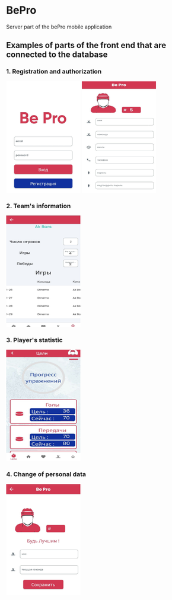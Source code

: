 # BePro
Server part of the bePro mobile application

## Examples of parts of the front end that are connected to the database

### 1. Registration and authorization

<img src="img/autorization.jpg" alt="Image 1" width="200px" height="300px" style="display: inline-block;"> <img src="img/Registration.jpg" alt="Image 2" width="200px" height="300px" style="display: inline-block;">

### 2. Team's information 

<img src="img/teams_info.jpg" alt="Image 1" width="200px" height="300px">

### 3. Player's statistic

<img src="img/statictics.jpg" alt="Image 1" width="200px" height="300px">

### 4. Change of personal data

<img src="img/person_data.jpg" alt="Image 1" width="200px" height="300px">
